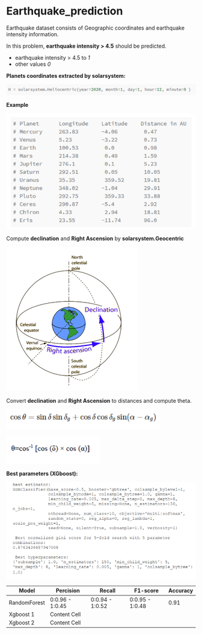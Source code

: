 # Earthquake_prediction

Earthquake dataset consists of Geographic coordinates and earthquake intensity information.

In this problem, **earthquake intensity > 4.5** should be predicted.

- earthquake intensity > 4.5 to *1*
- other values *0*

**Planets coordinates extracted by solarsystem:**

![alt text](https://github.com/smohammadi96/Earthquake_prediction/blob/main/images/solar.PNG)

**Example**

![alt text](https://github.com/smohammadi96/Earthquake_prediction/blob/main/images/planets.PNG)


Compute **declination** and **Right Ascension** by **solarsystem.Geocentric**

![alt text](https://github.com/smohammadi96/Earthquake_prediction/blob/main/images/ground.PNG)

Convert **declination** and **Right Ascension** to distances and compute theta.

![alt text](https://github.com/smohammadi96/Earthquake_prediction/blob/main/images/1.PNG) 

![alt text](https://github.com/smohammadi96/Earthquake_prediction/blob/main/images/2.PNG)

**Best parameters (XGboost):**

![alt text](https://github.com/smohammadi96/Earthquake_prediction/blob/main/images/3.PNG)

| Model  | Percision | Recall | F1-score | Accuracy | 
| ------------- | ------------- | ------------- | ------------- | ------------- |
| RandomForest  | 0:0.96 - 1:0.45  | 0:0.94 - 1:0.52  | 0:0.95 - 1:0.48 | 0.91 |
| Xgboost 1  | Content Cell  | | | |
| Xgboost 2  | Content Cell  | | | |
